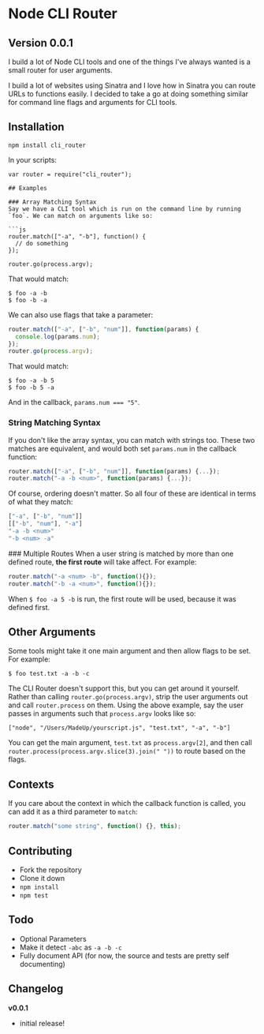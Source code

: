# Node CLI Router

## Version 0.0.1

I build a lot of Node CLI tools and one of the things I've always wanted is a small router for user arguments.

I build a lot of websites using Sinatra and I love how in Sinatra you can route URLs to functions easily. I decided to take a go at doing something similar for command line flags and arguments for CLI tools.


## Installation

```
npm install cli_router
```

In your scripts:

```
var router = require("cli_router");

## Examples

### Array Matching Syntax
Say we have a CLI tool which is run on the command line by running `foo`. We can match on arguments like so:

```js
router.match(["-a", "-b"], function() {
  // do something
});

router.go(process.argv);
```

That would match:

```
$ foo -a -b
$ foo -b -a
```

We can also use flags that take a parameter:

```js
router.match(["-a", ["-b", "num"]], function(params) {
  console.log(params.num);
});
router.go(process.argv);
```

That would match:

```
$ foo -a -b 5
$ foo -b 5 -a
```

And in the callback, `params.num === "5"`.

### String Matching Syntax
If you don't like the array syntax, you can match with strings too. These two matches are equivalent, and would both set `params.num` in the callback function:

```js
router.match(["-a", ["-b", "num"]], function(params) {...});
router.match("-a -b <num>", function(params) {...});
```

Of course, ordering doesn't matter. So all four of these are identical in terms of what they match:

```js
["-a", ["-b", "num"]]
[["-b", "num"], "-a"]
"-a -b <num>"
"-b <num> -a"
```

### Multiple Routes
When a user string is matched by more than one defined route, __the first route__ will take affect. For example:

```js
router.match("-a <num> -b", function(){});
router.match("-b -a <num>", function(){});
```

When `$ foo -a 5 -b` is run, the first route will be used, because it was defined first.

## Other Arguments
Some tools might take it one main argument and then allow flags to be set. For example:

```
$ foo test.txt -a -b -c
```

The CLI Router doesn't support this, but you can get around it yourself. Rather than calling `router.go(process.argv)`, strip the user arguments out and call `router.process` on them. Using the above example, say the user passes in arguments such that `process.argv` looks like so:

```
["node", "/Users/MadeUp/yourscript.js", "test.txt", "-a", "-b"]
```

You can get the main argument, `test.txt` as `process.argv[2]`, and then call `router.process(process.argv.slice(3).join(" "))` to route based on the flags.

## Contexts
If you care about the context in which the callback function is called, you can add it as a third parameter to `match`:

```js
router.match("some string", function() {}, this);
```

## Contributing

- Fork the repository
- Clone it down
- `npm install`
- `npm test`


## Todo
- Optional Parameters
- Make it detect `-abc` as `-a -b -c`
- Fully document API (for now, the source and tests are pretty self documenting)

## Changelog

__v0.0.1__
- initial release!


